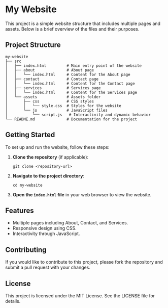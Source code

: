 # My Website

This project is a simple website structure that includes multiple pages and assets. Below is a brief overview of the files and their purposes.

## Project Structure

```
my-website
├── src
│   ├── index.html         # Main entry point of the website
│   ├── about              # About page
│   │   └── index.html     # Content for the About page
│   ├── contact            # Contact page
│   │   └── index.html     # Content for the Contact page
│   ├── services           # Services page
│   │   └── index.html     # Content for the Services page
│   └── assets             # Assets folder
│       ├── css            # CSS styles
│       │   └── style.css  # Styles for the website
│       └── js             # JavaScript files
│           └── script.js   # Interactivity and dynamic behavior
└── README.md              # Documentation for the project
```

## Getting Started

To set up and run the website, follow these steps:

1. **Clone the repository** (if applicable):
   ```
   git clone <repository-url>
   ```

2. **Navigate to the project directory**:
   ```
   cd my-website
   ```

3. **Open the `index.html` file** in your web browser to view the website.

## Features

- Multiple pages including About, Contact, and Services.
- Responsive design using CSS.
- Interactivity through JavaScript.

## Contributing

If you would like to contribute to this project, please fork the repository and submit a pull request with your changes.

## License

This project is licensed under the MIT License. See the LICENSE file for details.